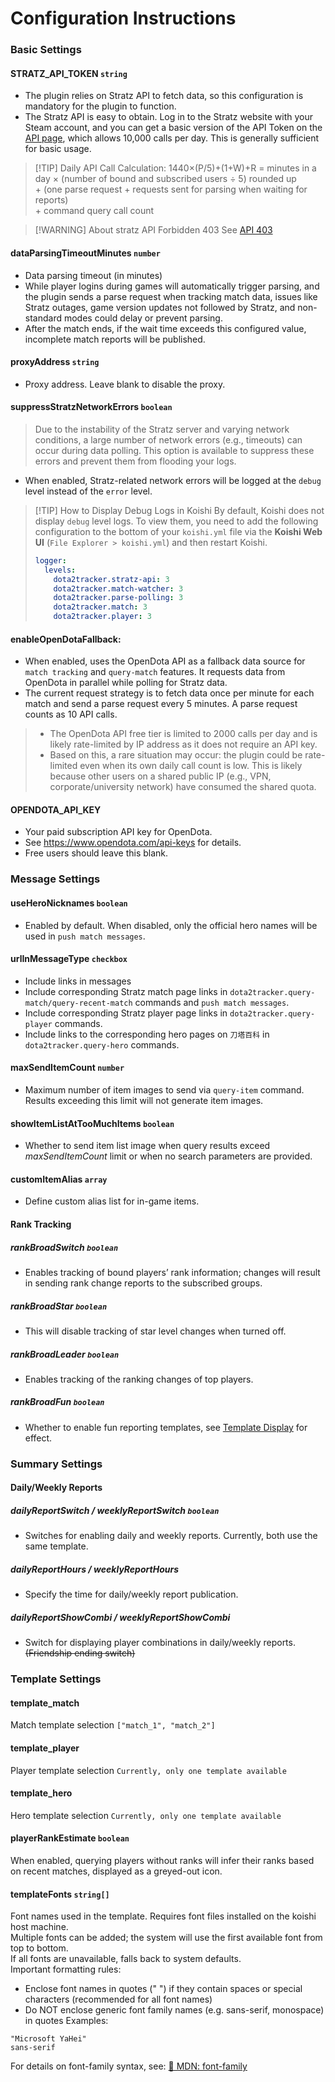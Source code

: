 # Configuration Instructions
### Basic Settings
#### STRATZ_API_TOKEN `string`
- The plugin relies on Stratz API to fetch data, so this configuration is mandatory for the plugin to function.
- The Stratz API is easy to obtain. Log in to the Stratz website with your Steam account, and you can get a basic version of the API Token on the [API page](https://stratz.com/api), which allows 10,000 calls per day. This is generally sufficient for basic usage.
> [!TIP] Daily API Call Calculation: 1440×(P/5)+(1+W)+R
> = minutes in a day × (number of bound and subscribed users ÷ 5) rounded up  
>  \+ (one parse request + requests sent for parsing when waiting for reports)  
>  \+ command query call count

> [!WARNING] About stratz API Forbidden 403
> See [API 403](./api-403.md)

#### dataParsingTimeoutMinutes `number`
- Data parsing timeout (in minutes)
- While player logins during games will automatically trigger parsing, and the plugin sends a parse request when tracking match data, issues like Stratz outages, game version updates not followed by Stratz, and non-standard modes could delay or prevent parsing. 
- After the match ends, if the wait time exceeds this configured value, incomplete match reports will be published.

#### proxyAddress `string`
- Proxy address. Leave blank to disable the proxy.

#### suppressStratzNetworkErrors `boolean`
> Due to the instability of the Stratz server and varying network conditions, a large number of network errors (e.g., timeouts) can occur during data polling. This option is available to suppress these errors and prevent them from flooding your logs.
- When enabled, Stratz-related network errors will be logged at the `debug` level instead of the `error` level.
> [!TIP] How to Display Debug Logs in Koishi
> By default, Koishi does not display `debug` level logs. To view them, you need to add the following configuration to the bottom of your `koishi.yml` file via the **Koishi Web UI** (`File Explorer > koishi.yml`) and then restart Koishi.
> ```yaml
> logger:
>   levels:
>     dota2tracker.stratz-api: 3
>     dota2tracker.match-watcher: 3
>     dota2tracker.parse-polling: 3
>     dota2tracker.match: 3
>     dota2tracker.player: 3
> ```

#### enableOpenDotaFallback: 
- When enabled, uses the OpenDota API as a fallback data source for `match tracking` and `query-match` features. It requests data from OpenDota in parallel while polling for Stratz data.
- The current request strategy is to fetch data once per minute for each match and send a parse request every 5 minutes. A parse request counts as 10 API calls.
> - The OpenDota API free tier is limited to 2000 calls per day and is likely rate-limited by IP address as it does not require an API key.
> - Based on this, a rare situation may occur: the plugin could be rate-limited even when its own daily call count is low. This is likely because other users on a shared public IP (e.g., VPN, corporate/university network) have consumed the shared quota.

#### OPENDOTA_API_KEY
- Your paid subscription API key for OpenDota.
- See https://www.opendota.com/api-keys for details.
- Free users should leave this blank.

### Message Settings

#### useHeroNicknames `boolean`
- Enabled by default. When disabled, only the official hero names will be used in `push match messages`.

#### urlInMessageType `checkbox`
- Include links in messages
- Include corresponding Stratz match page links in `dota2tracker.query-match/query-recent-match` commands and `push match messages`.
- Include corresponding Stratz player page links in `dota2tracker.query-player` commands.
- Include links to the corresponding hero pages on `刀塔百科` in `dota2tracker.query-hero` commands.

#### maxSendItemCount `number`
- Maximum number of item images to send via `query-item` command. Results exceeding this limit will not generate item images.

#### showItemListAtTooMuchItems `boolean`
- Whether to send item list image when query results exceed *maxSendItemCount* limit or when no search parameters are provided.

#### customItemAlias `array`
- Define custom alias list for in-game items.

#### Rank Tracking
##### rankBroadSwitch `boolean`
- Enables tracking of bound players’ rank information; changes will result in sending rank change reports to the subscribed groups.

##### rankBroadStar `boolean`
- This will disable tracking of star level changes when turned off.

##### rankBroadLeader `boolean`
- Enables tracking of the ranking changes of top players.

##### rankBroadFun `boolean`
- Whether to enable fun reporting templates, see [Template Display](./template-rank.md) for effect.

### Summary Settings
#### Daily/Weekly Reports
##### dailyReportSwitch / weeklyReportSwitch `boolean`
- Switches for enabling daily and weekly reports. Currently, both use the same template.

##### dailyReportHours / weeklyReportHours
- Specify the time for daily/weekly report publication.

##### dailyReportShowCombi / weeklyReportShowCombi
- Switch for displaying player combinations in daily/weekly reports. <del>(Friendship ending switch)</del>

### Template Settings
#### template_match
Match template selection `["match_1", "match_2"]`
#### template_player
Player template selection `Currently, only one template available`
#### template_hero
Hero template selection `Currently, only one template available`
#### playerRankEstimate `boolean`
When enabled, querying players without ranks will infer their ranks based on recent matches, displayed as a greyed-out icon.
#### templateFonts `string[]`
Font names used in the template. Requires font files installed on the koishi host machine.  
Multiple fonts can be added; the system will use the first available font from top to bottom.  
If all fonts are unavailable, falls back to system defaults.  
Important formatting rules:  
- Enclose font names in quotes (" ") if they contain spaces or special characters (recommended for all font names)
- Do NOT enclose generic font family names (e.g. sans-serif, monospace) in quotes
Examples:
```
"Microsoft YaHei"
sans-serif
```
For details on font-family syntax, see:
[📖 MDN: font-family](https://developer.mozilla.org/en-US/docs/Web/CSS/font-family)
